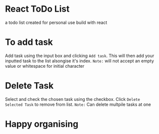 # React ToDo List
a todo list created for personal use build with react

# To add task
Add task using the input box and clicking `Add task`. This will then add your inputted task to the list 
alsongise it's index. `Note:` will not accept an empty value or whitespace for initial character

# Delete Task
Select and check the chosen task using the checkbox. Click `Delete Selected Task` to remove from list.
`Note:` Can delete multpile tasks at one

# Happy organising 
